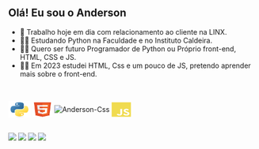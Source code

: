 ## Olá! Eu sou o Anderson 

- 🔭 Trabalho hoje em dia com relacionamento ao cliente na LINX.
- 🐱‍💻 Estudando Python na Faculdade e no Instituto Caldeira.
- 🐱‍🏍 Quero ser futuro Programador de Python ou Próprio front-end, HTML, CSS e JS. 
- 🐱‍👓 Em 2023 estudei HTML, Css e um pouco de JS, pretendo aprender mais sobre o front-end.
##

<div style="display: inline_block"><br>
  <img align="center" alt="Anderson-Python" height="35" width="45" src="https://raw.githubusercontent.com/devicons/devicon/master/icons/python/python-original.svg">
  <img align="center" alt="Anderson-HTML" height="30" width="40" src="https://raw.githubusercontent.com/devicons/devicon/master/icons/html5/html5-original.svg">
  <img  align="center" alt="Anderson-Css" height="35" width="45" src="https://cdn.jsdelivr.net/gh/devicons/devicon@latest/icons/css3/css3-original-wordmark.svg" />
  <img align="center" alt="Anderson-Js" height="30" width="40" src="https://raw.githubusercontent.com/devicons/devicon/master/icons/javascript/javascript-plain.svg">
</div>
 
##

<div> 
  <a href="https://www.instagram.com/alemao_couto16/" target="_blank"><img src="https://img.shields.io/badge/-Instagram-%23E4405F?style=for-the-badge&logo=instagram&logoColor=white" target="_blank"></a>
 <a href="https://discord.gg/wagxzStdcR" target="_blank"><img src="https://img.shields.io/badge/Discord-7289DA?style=for-the-badge&logo=discord&logoColor=white" target="_blank"></a> 
  <a href = "mailto:contatorafaballerini@gmail.com"><img src="https://img.shields.io/badge/-Gmail-%23333?style=for-the-badge&logo=gmail&logoColor=white" target="_blank"></a>
  <a href="https://www.linkedin.com/in/rafaella-ballerini-45875016a" target="_blank"><img src="https://img.shields.io/badge/-LinkedIn-%230077B5?style=for-the-badge&logo=linkedin&logoColor=white" target="_blank"></a> 
  
</div>
